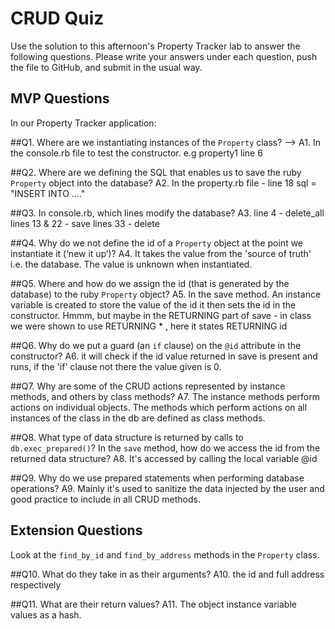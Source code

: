 # CRUD Quiz

Use the solution to this afternoon's Property Tracker lab to answer the following questions. Please write your answers under each question, push the file to GitHub, and submit in the usual way.

## MVP Questions

In our Property Tracker application:

##Q1. Where are we instantiating instances of the `Property` class? -->
    A1. In the console.rb file to test the constructor. e.g property1 line 6

##Q2. Where are we defining the SQL that enables us to save the ruby `Property` object into the database?
    A2. In the property.rb file - line 18 sql = "INSERT INTO ...."

##Q3. In console.rb, which lines modify the database?
    A3. line 4 - delete_all
        lines 13 & 22 - save
        lines 33 - delete

##Q4. Why do we not define the id of a `Property` object at the point we instantiate it (‘new it up’)?
    A4. It takes the value from the 'source of truth' i.e. the database. The value is unknown when instantiated.

##Q5. Where and how do we assign the id (that is generated by the database) to the ruby `Property` object?
    A5. In the save method. An instance variable is created to store the value of the id it then
    sets the id in the constructor.
    Hmmm, but maybe in the RETURNING part of save - in class we were shown to use RETURNING * , here it
    states RETURNING id

##Q6. Why do we put a guard (an `if` clause) on the `@id` attribute in the constructor?
    A6. it will check if the id value returned in save is present and runs, if the 'if' clause not there the value given is 0.

##Q7. Why are some of the CRUD actions represented by instance methods, and others by class methods?
    A7. The instance methods perform actions on individual objects.
        The methods which perform actions on all instances of the class in the db are defined
        as class methods.         

##Q8. What type of data structure is returned by calls to `db.exec_prepared()`? In the `save` method, how do we access the id from the returned data structure?
    A8.
      It's accessed  by calling the local variable @id

##Q9. Why do we use prepared statements when performing database operations?
    A9. Mainly it's used to sanitize the data injected by the user and good practice to include in all CRUD methods.

## Extension Questions

Look at the `find_by_id` and `find_by_address` methods in the `Property` class.

##Q10. What do they take in as their arguments?
    A10. the id and full address respectively

##Q11. What are their return values?
    A11. The object instance variable values as a hash. 

